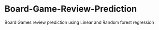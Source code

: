 # Board-Game-Review-Prediction
Board Games review prediction using Linear and Random forest regression
